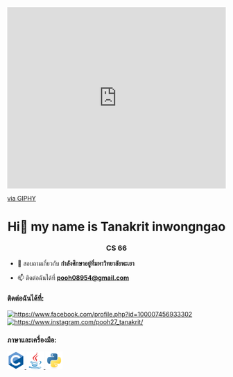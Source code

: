 <div style="width:100%;height:0;padding-bottom:83%;position:relative;"><iframe src="https://giphy.com/embed/T8c3M3yWJcsKY" width="100%" height="100%" style="position:absolute" frameBorder="0" class="giphy-embed" allowFullScreen></iframe></div><p><a href="https://giphy.com/gifs/computer-nope-gross-T8c3M3yWJcsKY">via GIPHY</a></p>

<h1 align="center">Hi👋 my name is Tanakrit inwongngao</h1>
<h3 align="center">CS 66</h3>

- 💬 สอบถามเกี่ยวกับ **กำลังศึกษาอยู่ที่มหาวิทยาลัยพะเยา**

- 📫 ติดต่อฉันได้ที่ **pooh08954@gmail.com**

<h3 align="left">ติดต่อฉันได้ที่:</h3>
<p align="left">
<a href="https://fb.com/https://www.facebook.com/profile.php?id=100007456933302" target="blank"><img align="center" src="https://raw.githubusercontent.com/rahuldkjain/github-profile-readme-generator/master/src/images/icons/Social/facebook.svg" alt="https://www.facebook.com/profile.php?id=100007456933302" height="30" width="40" /></a>
<a href="https://instagram.com/https://www.instagram.com/pooh27_tanakrit/" target="blank"><img align="center" src="https://raw.githubusercontent.com/rahuldkjain/github-profile-readme-generator/master/src/images/icons/Social/instagram.svg" alt="https://www.instagram.com/pooh27_tanakrit/" height="30" width="40" /></a>
</p>

<h3 align="left">ภาษาและเครื่องมือ:</h3>
<p align="left"> <a href="https://www.cprogramming.com/" target="_blank" rel="noreferrer"> <img src="https://raw.githubusercontent.com/devicons/devicon/master/icons/c/c-original.svg" alt="c" width="40" height="40"/> </a> <a href="https://www.java.com" target="_blank" rel="noreferrer"> <img src="https://raw.githubusercontent.com/devicons/devicon/master/icons/java/java-original.svg" alt="java" width="40" height="40"/> </a> <a href="https://www.python.org" target="_blank" rel="noreferrer"> <img src="https://raw.githubusercontent.com/devicons/devicon/master/icons/python/python-original.svg" alt="python" width="40" height="40"/> </a>




